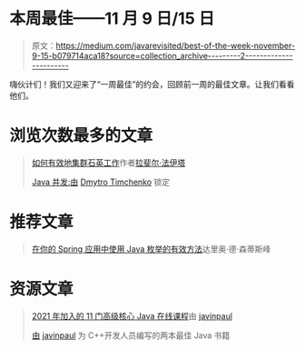 # 本周最佳——11 月 9 日/15 日

> 原文：<https://medium.com/javarevisited/best-of-the-week-november-9-15-b079714aca18?source=collection_archive---------2----------------------->

嗨伙计们！我们又迎来了“一周最佳”的约会，回顾前一周的最佳文章。让我们看看他们。

# 浏览次数最多的文章

> [如何有效地集群石英工作](/javarevisited/how-to-cluster-effectively-quartz-jobs-9b097f5e1191)作者[拉斐尔·法伊塔](https://medium.com/u/b00e886f91a1?source=post_page-----b079714aca18--------------------------------)
> 
> [Java 并发:由](/javarevisited/java-concurrency-locks-9d161e1d1847) [Dmytro Timchenko](https://medium.com/u/b2ed152fefdb?source=post_page-----b079714aca18--------------------------------) 锁定

# 推荐文章

> [在你的 Spring 应用中使用 Java 枚举的有效方法](/javarevisited/an-effective-way-to-use-java-enums-in-your-spring-application-485c969794a8)达里奥·德·森蒂斯峰

# 资源文章

> [2021 年加入的 11 门高级核心 Java 在线课程](/javarevisited/11-advanced-core-java-online-courses-to-join-in-2021-46011661257a)由 [javinpaul](https://medium.com/u/bb36d8439904?source=post_page-----b079714aca18--------------------------------)
> 
> [由](/javarevisited/2-best-java-books-for-c-developers-ee4795504498) [javinpaul](https://medium.com/u/bb36d8439904?source=post_page-----b079714aca18--------------------------------) 为 C++开发人员编写的两本最佳 Java 书籍